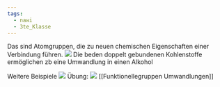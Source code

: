 ```yaml
---
tags:
  - nawi
  - 3te_Klasse
---
```

Das sind Atomgruppen, die zu neuen chemischen Eigenschaften einer Verbindung führen.
![](Funtionelle%20Gruppen%2025-11-2024-38.excalidraw.svg)
Die beden doppelt gebundenen Kohlenstoffe ermöglichen zb eine Umwandlung in einen Alkohol

Weitere Beispiele
![](Funtionelle%20Gruppen%2025-11-2024-38_0.excalidraw.svg)
Übung:
![](Funtionelle%20Gruppen%2025-11-2024-44.excalidraw.svg)
[[Funktionellegruppen Umwandlungen]]